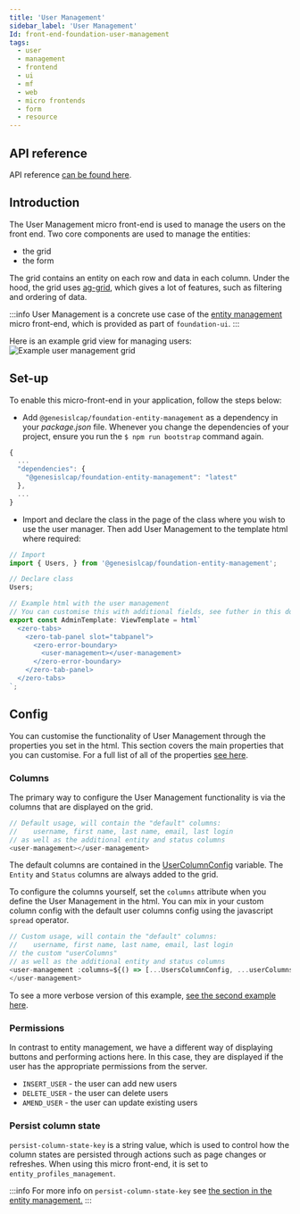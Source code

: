```yaml
---
title: 'User Management'
sidebar_label: 'User Management'
Id: front-end-foundation-user-management
tags:
  - user
  - management
  - frontend
  - ui
  - mf
  - web
  - micro frontends
  - form
  - resource
---
```



## API reference

API reference [can be found here](../foundation-entity-management_apiref/).

## Introduction

The User Management micro front-end is used to manage the users on the front end. Two core components are used to manage the entities:
- the grid
- the form

The grid contains an entity on each row and data in each column. Under the hood, the grid uses [ag-grid](https://www.ag-grid.com/), which gives a lot of features, such as filtering and ordering of data.

:::info
User Management is a concrete use case of the [entity management](./04_foundation-entity-management.md) micro front-end, which is provided as part of `foundation-ui`.
:::

Here is an example grid view for managing users:
![Example user management grid](/img/foundation-user-management.png)

## Set-up

To enable this micro-front-end in your application, follow the steps below:

- Add `@genesislcap/foundation-entity-management` as a dependency in your *package.json* file. Whenever you change the dependencies of your project, ensure you run the `$ npm run bootstrap` command again.

```javascript
{
  ...
  "dependencies": {
    "@genesislcap/foundation-entity-management": "latest"
  },
  ...
}
```

- Import and declare the class in the page of the class where you wish to use the user manager. Then add User Management to the template html where required:

```javascript
// Import
import { Users, } from '@genesislcap/foundation-entity-management';

// Declare class
Users;

// Example html with the user management
// You can customise this with additional fields, see futher in this documentation
export const AdminTemplate: ViewTemplate = html`
  <zero-tabs>
    <zero-tab-panel slot="tabpanel">
      <zero-error-boundary>
        <user-management></user-management>
      </zero-error-boundary>
    </zero-tab-panel>
  </zero-tabs>
`;
```

## Config

You can customise the functionality of User Management through the properties you set in the html. This section covers the main properties that you can customise. For a full list of all of the properties [see here](../foundation-entity-management_apiref/foundation-entity-management.users/#properties).

### Columns

The primary way to configure the User Management functionality is via the columns that are displayed on the grid.
```javascript
// Default usage, will contain the "default" columns:
//    username, first name, last name, email, last login
// as well as the additional entity and status columns
<user-management></user-management>
```
The default columns are contained in the [UserColumnConfig](../foundation-entity-management_apiref/foundation-entity-management.userscolumnconfig) variable. The `Entity` and `Status` columns are always added to the grid.

To configure the columns yourself, set the `columns` attribute when you define the User Management in the html. You can mix in your custom column config with the default user columns config using the javascript `spread` operator.
```javascript
// Custom usage, will contain the "default" columns:
//    username, first name, last name, email, last login
// the custom "userColumns"
// as well as the additional entity and status columns
<user-management :columns=${() => [...UsersColumnConfig, ...userColumns]}>
</user-management>
```
To see a more verbose version of this example, [see the second example here](../foundation-entity-management_apiref/foundation-entity-management.users/#example).

### Permissions

In contrast to entity management, we have a different way of displaying buttons and performing actions here. In this case, they are displayed if the user has the appropriate permissions from the server.

- `INSERT_USER` - the user can add new users
- `DELETE_USER` - the user can delete users
- `AMEND_USER` - the user can update existing users

### Persist column state
`persist-column-state-key` is a string value, which is used to control how the column states are persisted through actions such as page changes or refreshes. When using this micro front-end, it is set to `entity_profiles_management`.

:::info
For more info on `persist-column-state-key` see [the section in the entity management.](./04_foundation-entity-management.md#persist-column-state)
:::
